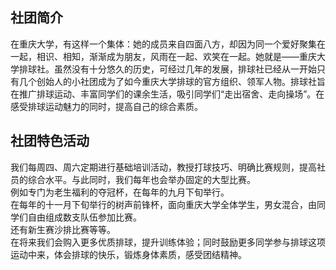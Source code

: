 ## 社团简介
在重庆大学，有这样一个集体：她的成员来自四面八方，却因为同一个爱好聚集在一起，相识、相知，渐渐成为朋友，风雨在一起、欢笑在一起。她就是——重庆大学排球社。虽然没有十分悠久的历史，可经过几年的发展，排球社已经从一开始只有几个创始人的小社团成为了如今重庆大学排球的官方组织、领军人物。排球社旨在推广排球运动、丰富同学们的课余生活，吸引同学们“走出宿舍、走向操场”。在感受排球运动魅力的同时，提高自己的综合素质。  

## 社团特色活动
我们每周四、周六定期进行基础培训活动，教授打球技巧、明确比赛规则，提高社员的综合水平。与此同时，我们每年也会举办固定的大型比赛。  
例如专门为老生福利的夺冠杯，在每年的九月下旬举行。  
在每年的十一月下旬举行的树声前锋杯，面向重庆大学全体学生，男女混合，由同学们自由组成数支队伍参加比赛。  
还有新生赛沙排比赛等等。  
在将来我们会购入更多优质排球，提升训练体验；同时鼓励更多同学参与排球这项运动中来，体会排球的快乐，锻炼身体素质，感受团结精神。  